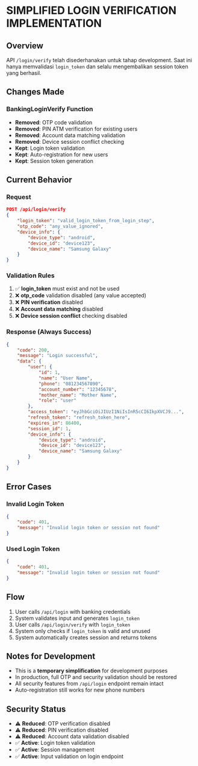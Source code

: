 # SIMPLIFIED LOGIN VERIFICATION IMPLEMENTATION

## Overview
API `/login/verify` telah disederhanakan untuk tahap development. Saat ini hanya memvalidasi `login_token` dan selalu mengembalikan session token yang berhasil.

## Changes Made

### BankingLoginVerify Function
- **Removed**: OTP code validation
- **Removed**: PIN ATM verification for existing users
- **Removed**: Account data matching validation
- **Removed**: Device session conflict checking
- **Kept**: Login token validation
- **Kept**: Auto-registration for new users
- **Kept**: Session token generation

## Current Behavior

### Request
```json
POST /api/login/verify
{
    "login_token": "valid_login_token_from_login_step",
    "otp_code": "any_value_ignored",
    "device_info": {
        "device_type": "android",
        "device_id": "device123",
        "device_name": "Samsung Galaxy"
    }
}
```

### Validation Rules
1. ✅ **login_token** must exist and not be used
2. ❌ **otp_code** validation disabled (any value accepted)
3. ❌ **PIN verification** disabled
4. ❌ **Account data matching** disabled
5. ❌ **Device session conflict** checking disabled

### Response (Always Success)
```json
{
    "code": 200,
    "message": "Login successful",
    "data": {
        "user": {
            "id": 1,
            "name": "User Name",
            "phone": "081234567890",
            "account_number": "12345678",
            "mother_name": "Mother Name",
            "role": "user"
        },
        "access_token": "eyJhbGciOiJIUzI1NiIsInR5cCI6IkpXVCJ9...",
        "refresh_token": "refresh_token_here",
        "expires_in": 86400,
        "session_id": 1,
        "device_info": {
            "device_type": "android",
            "device_id": "device123",
            "device_name": "Samsung Galaxy"
        }
    }
}
```

## Error Cases

### Invalid Login Token
```json
{
    "code": 401,
    "message": "Invalid login token or session not found"
}
```

### Used Login Token
```json
{
    "code": 401,
    "message": "Invalid login token or session not found"
}
```

## Flow
1. User calls `/api/login` with banking credentials
2. System validates input and generates `login_token`
3. User calls `/api/login/verify` with `login_token`
4. System only checks if `login_token` is valid and unused
5. System automatically creates session and returns tokens

## Notes for Development
- This is a **temporary simplification** for development purposes
- In production, full OTP and security validation should be restored
- All security features from `/api/login` endpoint remain intact
- Auto-registration still works for new phone numbers

## Security Status
- ⚠️ **Reduced**: OTP verification disabled
- ⚠️ **Reduced**: PIN verification disabled  
- ⚠️ **Reduced**: Account data validation disabled
- ✅ **Active**: Login token validation
- ✅ **Active**: Session management
- ✅ **Active**: Input validation on login endpoint
